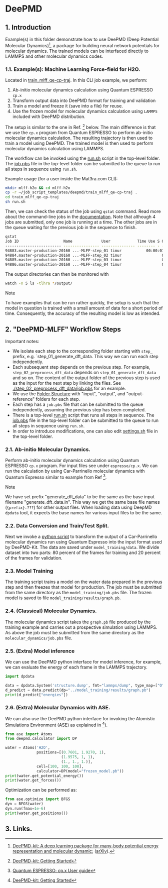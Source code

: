 # DeePMD

## 1. Introduction

Example(s) in this folder demonstrate how to use DeePMD (Deep Potential Molecular Dynamics)[^1], a package for building  neural network potentials for molecular dynamics. The trained models can be interfaced directly to LAMMPS and other molecular dynamics codes.

### 1.1. Example(s): Machine Learning Force-field for H2O.

Located in [train_mlff_qe-cp-traj](train_mlff_qe-cp-traj/). In this CLI job example, we perform:

1. Ab-initio molecular dynamics calculation using Quantum ESPRESSO `cp.x`
2. Transform output data into DeePMD format for training and validation
3. Train a model and freeze it (save into a file) for reuse.
4. Use the frozen model for molecular dynamics calculation using `LAMMPS` included with DeePMD distribution.

The setup is similar to the one in Ref. [^2] below. The main difference is that we use the `cp.x` program from Quantum ESPRESSO to perform ab-initio molecular dynamics calculation. The resulting trajectory is then used to train a model using DeePMD. The trained model is then used to perform molecular dynamics calculation using LAMMPS.

The workflow can be invoked using the [run.sh](./train_mlff_qe-cp-traj/run.sh) script in the top-level folder. The [job.pbs](./train_mlff_qe-cp-traj/job.pbs) file in the top-level folder can be submitted to the queue to run all steps in sequence using `run.sh`.

Example usage (for a user inside the Mat3ra.com CLI):

```bash
mkdir mlff-h2o && cd mlff-h2o
cp -r ~/job_script_templates/deepmd/train_mlff_qe-cp-traj .
cd train_mlff_qe-cp-traj
sh run.sh
```

Then, we can check the status of the job using `qstat` command. Read more about the command-line jobs in the [documentation](https://docs.mat3ra.com/jobs-cli/overview/). Note that although 4 jobs are submitted, only one job is running at a time. The other jobs are in the queue waiting for the previous job in the sequence to finish.

```bash
qstat
Job ID                    Name             User            Time Use S Queue
------------------------- ---------------- --------------- -------- - -----
94883.master-production-20160 ...-MLFF-step_01 timur           00:00:01 R D              
94884.master-production-20160 ...-MLFF-step_02 timur                  0 H D              
94885.master-production-20160 ...-MLFF-step_03 timur                  0 H D              
94886.master-production-20160 ...-MLFF-step_04 timur                  0 H D  
```

The output directories can then be monitored with 

```bash
watch -n 5 ls -tlhra */output/
```

> [!NOTE]
> To have examples that can be run rather quickly, the setup is such that the model in question is trained with a small amount of data for a short period of time. Consequently, the accuracy of the resulting model is low as intended.

## 2. "DeePMD-MLFF" Workflow Steps

Important notes:

- We isolate each step to the corresponding folder starting with `step_` prefix, e.g. `step_01_generate_dft_data. This way we can run each step independently.
- Each subsequent step depends on the previous step. For example, `step_02_preprocess_dft_data` depends on `step_01_generate_dft_data` and so on. The content of the output folder of the previous step is used as the input for the next step by linking the files. See [./step_02_preprocess_dft_data/job.pbs](./train_mlff_qe-cp-traj/step_02_preprocess_dft_data/job.pbs) for an example.
- We use the [Folder Structure](README.md#folder-structure) with "input", "output", and "output-reference" folders for each step.
- Each step has a `job.pbs` file that can be submitted to the queue independently, assuming the previous step has been completed.
- There is a top-level [run.sh](./train_mlff_qe-cp-traj/run.sh) script that runs all steps in sequence. The [job.pbs](./train_mlff_qe-cp-traj/job.pbs) file in the top-level folder can be submitted to the queue to run all steps in sequence using `run.sh`.
- In order to introduce modifications, one can also edit [settings.sh](./train_mlff_qe-cp-traj/settings.sh) file in the top-level folder.

### 2.1. Ab-initio Molecular Dynamics.

Perform ab-initio molecular dynamics calculation using Quantum ESPRESSO `cp.x` program. For input files see under `espresso/cp.x`. We can run the calculation by using Car-Parrinello molecular dynamics with Quantum Espresso similar to example from Ref [^3].

> [!NOTE]
> We have set prefix "generate_dft_data" to be the same as the base input filename "generate_dft_data.in". This way we get the same base file names (`{prefix}.???`) for other output files. When loading data using DeepMD `dpdata` tool, it expects the base names for various input files to be the same.

### 2.2. Data Conversion and Train/Test Split.

Next we invoke a [python script](./train_mlff_qe-cp-traj/step_02_preprocess_dft_data/input/convert_and_train_test_split.py) to transform the output of a
Car-Parrinello molecular dynamics run using Quantum Espresso into the input
format used by DeePMD-Kit. The data are saved under `model_training/data`.  We divide dataset into two parts: 80 percent of the frames for training and
20 percent of the frames for validation.

### 2.3. Model Training

The training script trains a model on the water data prepared in the previous
step and then freezes that model for production. The job must be submitted from
the same directory as the `model_training/job.pbs` file. The frozen model is
saved to file `model_training/results/graph.pb`.


### 2.4. (Classical) Molecular Dynamics.

The molecular dynamics script takes the `graph.pb` file produced by the training
example and carries out a prospective simulation using LAMMPS. As above the job
must be submitted from the same directory as the `molecular_dynamics/job.pbs`
file.


### 2.5. (Extra) Model inference

We can use the DeePMD python interface for model inference, for example, we can
evaluate the energy of each frame in the LAMMPS trajectory.

```py
import dpdata

data = dpdata.System('structure.dump', fmt="lammps/dump", type_map=["O", "H"])
d_predict = data.predict(dp="../model_training/results/graph.pb")
print(d_predict["energies"])
```

### 2.6. (Extra) Molecular Dynamics with ASE.

We can also use the DeePMD python interface for invoking the Atomistic Simulations Environment (ASE) as explained in [^2]).

```python
from ase import Atoms
from deepmd.calculator import DP

water = Atoms('H2O',
              positions=[(0.7601, 1.9270, 1),
                         (1.9575, 1, 1),
                         (1., 1., 1.)],
              cell=[100, 100, 100],
              calculator=DP(model="frozen_model.pb"))
print(water.get_potential_energy())
print(water.get_forces())
```

Optimization can be performed as:

```python
from ase.optimize import BFGS
dyn = BFGS(water)
dyn.run(fmax=1e-6)
print(water.get_positions())
```

## 3. Links.

[^1]: [DeePMD-kit: A deep learning package for many-body potential energy representation and molecular dynamic](https://doi.org/10.1016/j.cpc.2018.03.016); ([arXiv](https://arxiv.org/abs/1712.03641)).
[^2]: [DeePMD-kit: Getting Started](https://docs.deepmodeling.com/projects/deepmd/en/v2.0.0.b4/getting-started.html#)
[^3]: [Quantum ESPRESSO: cp.x User guide](https://www.quantum-espresso.org/Doc/user_guide_PDF/cp_user_guide.pdf)
